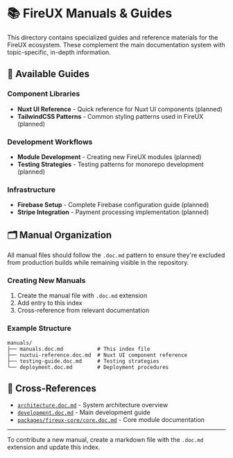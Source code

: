 # 📚 FireUX Manuals & Guides

This directory contains specialized guides and reference materials for the FireUX ecosystem. These complement the main documentation system with topic-specific, in-depth information.

## 📖 Available Guides

### Component Libraries

- **Nuxt UI Reference** - Quick reference for Nuxt UI components (planned)
- **TailwindCSS Patterns** - Common styling patterns used in FireUX (planned)

### Development Workflows

- **Module Development** - Creating new FireUX modules (planned)
- **Testing Strategies** - Testing patterns for monorepo development (planned)

### Infrastructure

- **Firebase Setup** - Complete Firebase configuration guide (planned)
- **Stripe Integration** - Payment processing implementation (planned)

## 🗂️ Manual Organization

All manual files should follow the `.doc.md` pattern to ensure they're excluded from production builds while remaining visible in the repository.

### Creating New Manuals

1. Create the manual file with `.doc.md` extension
2. Add entry to this index
3. Cross-reference from relevant documentation

### Example Structure

```
manuals/
├── manuals.doc.md           # This index file
├── nuxtui-reference.doc.md  # Nuxt UI component reference
├── testing-guide.doc.md     # Testing strategies
└── deployment.doc.md        # Deployment procedures
```

## 🔗 Cross-References

- [`architecture.doc.md`](../architecture.doc.md) - System architecture overview
- [`development.doc.md`](../development.doc.md) - Main development guide
- [`packages/fireux-core/core.doc.md`](../packages/fireux-core/core.doc.md) - Core module documentation

---

To contribute a new manual, create a markdown file with the `.doc.md` extension and update this index.
